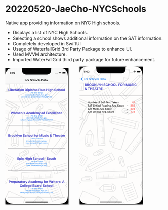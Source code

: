 # 20220520-JaeCho-NYCSchools

Native app providing information on NYC High schools.

- Displays a list of NYC High Schools.
- Selecting a school shows additional information on the SAT information.
- Completely developed in SwiftUI
- Usage of WaterfallGrid 3rd Party Package to enhance UI.
- Used MVVM architecture.
- Imported WaterFallGrid third party package for future enhancement.


<p align="left">
  <img src="./image1.png" width="200" title="hover text">
 &nbsp;&nbsp;&nbsp;&nbsp;&nbsp;&nbsp;&nbsp;   <img src="./image2.png" width="200" title="hover text">
</p>
